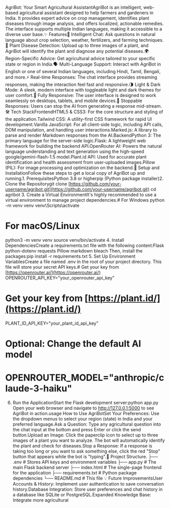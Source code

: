 AgriBot: Your Smart Agricultural AssistantAgriBot is an intelligent, web-based agricultural assistant designed to help farmers and gardeners in India. It provides expert advice on crop management, identifies plant diseases through image analysis, and offers localized, actionable remedies. The interface supports multiple Indian languages, making it accessible to a diverse user base.✨ Features🤖 Intelligent Chat: Ask questions in natural language about crop selection, weather, fertilizers, and farming techniques.📸 Plant Disease Detection: Upload up to three images of a plant, and AgriBot will identify the plant and diagnose any potential diseases.🌍 Region-Specific Advice: Get agricultural advice tailored to your specific state or region in India.🗣️ Multi-Language Support: Interact with AgriBot in English or one of several Indian languages, including Hindi, Tamil, Bengali, and more.⚡ Real-time Responses: The chat interface provides streaming responses, making the interaction feel fast and responsive.🌗 Light & Dark Mode: A sleek, modern interface with toggleable light and dark themes for user comfort.📱 Fully Responsive: The user interface is designed to work seamlessly on desktops, tablets, and mobile devices.🛑 Stoppable Responses: Users can stop the AI from generating a response mid-stream.🛠️ Tech StackFrontendHTML5 & CSS3: For the core structure and styling of the application.Tailwind CSS: A utility-first CSS framework for rapid UI development.Vanilla JavaScript: For all client-side logic, including API calls, DOM manipulation, and handling user interactions.Marked.js: A library to parse and render Markdown responses from the AI.BackendPython 3: The primary language for the server-side logic.Flask: A lightweight web framework for building the backend API.OpenRouter AI: Powers the natural language understanding and text generation using the high-speed google/gemini-flash-1.5 model.Plant.id API: Used for accurate plant identification and health assessment from user-uploaded images.Pillow (PIL): For image processing and optimization on the backend.🚀 Setup and InstallationFollow these steps to get a local copy of AgriBot up and running.1. PrerequisitesPython 3.8 or higherpip (Python package installer)2. Clone the Repositorygit clone [https://github.com/your-username/agribot.git](https://github.com/your-username/agribot.git)
cd agribot
3. Create a Virtual EnvironmentIt's highly recommended to use a virtual environment to manage project dependencies.# For Windows
python -m venv venv
venv\Scripts\activate

# For macOS/Linux
python3 -m venv venv
source venv/bin/activate
4. Install DependenciesCreate a requirements.txt file with the following content:Flask
python-dotenv
requests
Pillow
markdown
bleach
Then, install the packages:pip install -r requirements.txt
5. Set Up Environment VariablesCreate a file named .env in the root of your project directory. This file will store your secret API keys.# Get your key from [https://openrouter.ai/](https://openrouter.ai/)
OPENROUTER_API_KEY="your_openrouter_api_key"

# Get your key from [https://plant.id/](https://plant.id/)
PLANT_ID_API_KEY="your_plant_id_api_key"

# Optional: Change the default AI model
# OPENROUTER_MODEL="anthropic/claude-3-haiku"
6. Run the ApplicationStart the Flask development server:python app.py
Open your web browser and navigate to http://127.0.0.1:5000 to see AgriBot in action.usage How to Use AgriBotSet Your Preferences: Use the dropdown menus to select your region (state) in India and your preferred language.Ask a Question: Type any agricultural question into the chat input at the bottom and press Enter or click the send button.Upload an Image: Click the paperclip icon to select up to three images of a plant you want to analyze. The bot will automatically identify the plant and check for diseases.Stop a Response: If a response is taking too long or you want to ask something else, click the red "Stop" button that appears while the bot is "typing".📂 Project Structure.
├── .env              # Stores API keys and environment variables
├── app.py            # The main Flask backend server
├── index.html        # The single-page frontend for the application
├── requirements.txt  # Python package dependencies
└── README.md         # This file
💡 Future ImprovementsUser Accounts & History: Implement user authentication to save conversation history.Database Integration: Store user preferences and chat history in a database like SQLite or PostgreSQL.Expanded Knowledge Base: Integrate more agricultural
